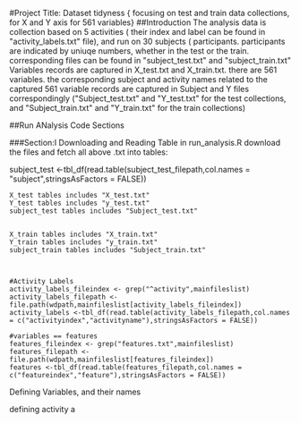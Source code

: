 #Project Title: Dataset tidyness { focusing on test and train data collections, for X and Y axis for 561 variables}
##Introduction
The analysis data is collection based on 5 activities ( their index and label can be found in "activity_labels.txt" file), and run on 30 subjects ( participants. participants are indicated by uniuqe numbers, whether in the test or the train. corresponding files can be found in "subject_test.txt" and "subject_train.txt"
Variables records are captured in X_test.txt and X_train.txt. there are 561 variables.
the corresponding subject and activity names related to the captured 561 variable records are captured in Subject and Y files correspondingly ("Subject_test.txt" and "Y_test.txt" for the test collections, and "Subject_train.txt" and "Y_train.txt" for the train collections)

##Run ANalysis Code Sections

###Section:I Downloading and Reading Table in run_analysis.R
download the files and fetch all above .txt into tables:

subject_test <-tbl_df(read.table(subject_test_filepath,col.names = "subject",stringsAsFactors = FALSE))
    
    
 
    X_test tables includes "X_test.txt"
    Y_test tables includes "y_test.txt"
    subject_test tables includes "Subject_test.txt"
  
  
    X_train tables includes "X_train.txt"
    Y_train tables includes "y_train.txt"
    subject_train tables includes "Subject_train.txt"
 
  
  
    #Activity Labels
    activity_labels_fileindex <- grep("^activity",mainfileslist)
    activity_labels_filepath <- file.path(wdpath,mainfileslist[activity_labels_fileindex])
    activity_labels <-tbl_df(read.table(activity_labels_filepath,col.names = c("activityindex","activityname"),stringsAsFactors = FALSE))
    
    #variables == features  
    features_fileindex <- grep("features.txt",mainfileslist)
    features_filepath <- file.path(wdpath,mainfileslist[features_fileindex])
    features <-tbl_df(read.table(features_filepath,col.names = c("featureindex","feature"),stringsAsFactors = FALSE))


Defining Variables, and their names

defining activity a
